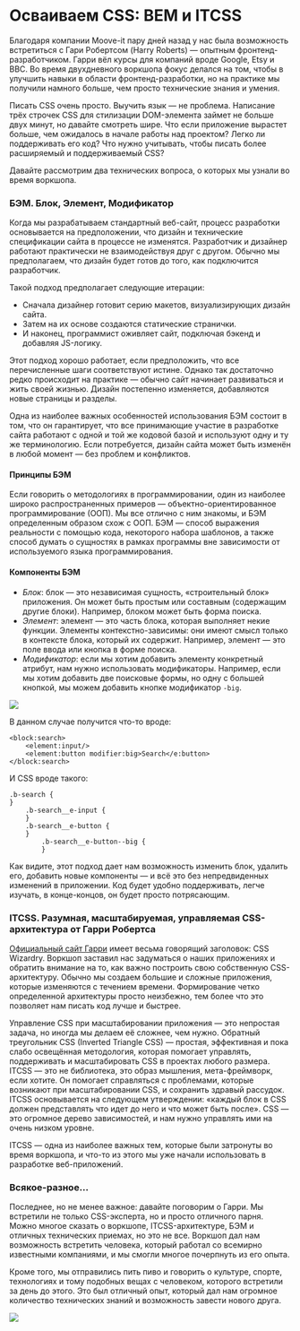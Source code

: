 # Осваиваем CSS: BEM и ITCSS

Благодаря компании Moove-it пару дней назад у нас была возможность встретиться с
Гари Робертсом (Harry Roberts) — опытным фронтенд-разработчиком. Гарри вёл курсы
для компаний вроде Google, Etsy и BBC. Во время двухдневного воркшопа фокус 
делался на том, чтобы в улучшить навыки в области фронтенд-разработки,
но на практике мы получили намного больше, чем просто технические
знания и умения.

Писать CSS очень просто. Выучить язык — не проблема. Написание трёх строчек CSS
для стилизации DOM-элемента займет не больше двух минут, но давайте
смотреть шире. Что если приложение вырастет больше, чем ожидалось в начале
работы над проектом? Легко ли поддерживать его код? Что нужно учитывать, 
чтобы писать более расширяемый и поддерживаемый CSS?

Давайте рассмотрим два технических вопроса, о которых мы узнали во время
воркшопа.


### БЭМ. Блок, Элемент, Модификатор

Когда мы разрабатываем стандартный веб-сайт, процесс разработки основывается на
предположении, что дизайн и технические спецификации сайта в процессе не изменятся. Разработчик и дизайнер работают практически не взаимодействуя
друг с другом. Обычно мы предполагаем, что дизайн будет готов до того, как
подключится разработчик.

Такой подход предполагает следующие итерации:

* Сначала дизайнер готовит серию макетов, визуализирующих дизайн сайта.
* Затем на их основе создаются статические странички.
* И наконец, программист оживляет сайт, подключая бэкенд и добавляя
  JS-логику.

Этот подход хорошо работает, если предположить, что все 
перечисленные шаги соответствуют истине. Однако
так достаточно редко происходит на практике — обычно сайт начинает развиваться
и жить своей жизнью. Дизайн постепенно изменяется, добавляются новые страницы и
разделы.

Одна из наиболее важных особенностей использования БЭМ 
состоит в том, что он гарантирует,
что все принимающие участие в разработке сайта работают с одной и 
той же кодовой базой и используют одну и ту же терминологию. 
Если потребуется, дизайн сайта может быть изменён в любой момент —
без проблем и конфликтов.


#### Принципы БЭМ

Если говорить о методологиях в программировании, один из наиболее широко
распространенных примеров — объектно-ориентированное программирование (ООП).
Мы все отлично с ним знакомы, и БЭМ определенным образом схож с ООП. БЭМ — способ
выражения реальности с помощью кода, некоторого набора шаблонов, 
а также способ думать о сущностях в рамках программы вне 
зависимости от используемого языка программирования.


#### Компоненты БЭМ

* *Блок*: блок — это независимая сущность, «строительный блок» приложения. Он может
  быть простым или составным (содержащим другие блоки). Например, блоком может
  быть форма поиска.
* *Элемент*: элемент — это часть блока, которая выполняет некие функции. Элементы
  контекстно-зависимы: они имеют смысл только в контексте блока, который их
  содержит. Например, элемент — это поле ввода или кнопка в форме поиска.
* *Модификатор*: если мы хотим добавить элементу конкретный атрибут, нам нужно
  использовать модификаторы. Например, если мы хотим добавить две 
  поисковые формы, но одну с большей кнопкой, мы можем добавить 
  кнопке модификатор `-big`.

![][1]

В данном случае получится что-то вроде:

    <block:search>
        <element:input/>
        <element:button modifier:big>Search</e:button>
    </block:search>

И CSS вроде такого:

    .b-search {
    }
        .b-search__e-input {
        }
        .b-search__e-button {
        }
            .b-search__e-button--big {
            }

Как видите, этот подход дает нам возможность изменить блок, удалить его,
добавить новые компоненты — и всё это без непредвиденных 
изменений в приложении. Код будет удобно поддерживать, 
легче изучать, в конце-концов, он будет просто потрясающим.


### ITCSS. Разумная, масштабируемая, управляемая CSS-архитектура от Гарри Робертса

[Официальный сайт Гарри][2] имеет весьма говорящий заголовок:  CSS Wizardry.
Воркшоп заставил нас задуматься о наших приложениях и обратить 
внимание на то, как важно построить свою собственную CSS-архитектуру. 
Обычно мы создаем большие и сложные приложения,
которые изменяются с течением времени. Формирование четко
определенной архитектуры просто неизбежно, тем более что это
позволяет нам писать код лучше и быстрее.

Управление CSS при масштабировании приложения — это 
непростая задача, но иногда мы делаем её сложнее, чем нужно. 
Обратный треугольник CSS (Inverted Triangle CSS) — простая, эффективная и пока слабо освещённая методология, которая помогает 
управлять, поддерживать и масштабировать CSS в
проектах любого размера. ITCSS — это не библиотека, это образ мышления,
мета-фреймворк, если хотите. Он помогает справляться с проблемами, которые
возникают при масштабировании CSS, и сохранить здравый рассудок. ITCSS
основывается на следующем утверждении: «каждый блок 
в CSS должен представлять что идет до него и что может быть после». 
CSS — это огромное дерево зависимостей,
и нам нужно управлять ими на очень низком уровне.

ITCSS — одна из наиболее важных тем, которые были затронуты 
во время воркшопа, и что-то из этого мы уже начали использовать 
в разработке веб-приложений.


### Всякое-разное…

Последнее, но не менее важное: давайте поговорим о Гарри. Мы встретили
не только CSS-эксперта, но и просто отличного парня. 
Можно многое сказать о воркшопе, ITCSS-архитектуре, БЭМ 
и отличных технических приемах, но это не все.
Воркшоп дал нам возможность встретить человека, который работал 
со всемирно известными компаниями, и мы смогли многое почерпнуть 
из его опыта.

Кроме того, мы отправились пить пиво и говорить о культуре, 
спорте, технологиях и тому подобных вещах с человеком, которого 
встретили за день до этого. Это был отличный опыт, который дал 
нам огромное количество технических знаний и возможность завести нового друга.

![][3]

 [1]: img/P04PTRZ.png
 [2]: http://itCSS.io/ "ITCSS"
 [3]: img/Mj5Mv41.jpg
